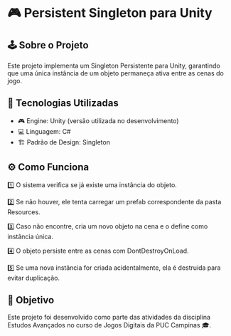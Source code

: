 # 🎮 Persistent Singleton para Unity

## 🕹️ Sobre o Projeto
Este projeto implementa um Singleton Persistente para Unity, garantindo que uma única instância de um objeto permaneça ativa entre as cenas do jogo.

## 🚀 Tecnologias Utilizadas

- 🎮 Engine: Unity (versão utilizada no desenvolvimento)
- 💻 Linguagem: C#
- 🏗️ Padrão de Design: Singleton
  
## ⚙️ Como Funciona
1️⃣ O sistema verifica se já existe uma instância do objeto.

2️⃣ Se não houver, ele tenta carregar um prefab correspondente da pasta Resources.

3️⃣ Caso não encontre, cria um novo objeto na cena e o define como instância única.

4️⃣ O objeto persiste entre as cenas com DontDestroyOnLoad.

5️⃣ Se uma nova instância for criada acidentalmente, ela é destruída para evitar duplicação.

## 🎯 Objetivo
Este projeto foi desenvolvido como parte das atividades da disciplina Estudos Avançados no curso de Jogos Digitais da PUC Campinas 🎓.
